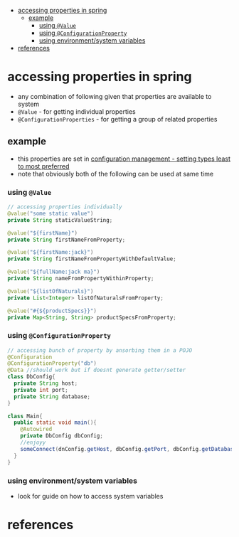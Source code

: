 - [accessing properties in spring](#accessing-properties-in-spring)
  - [example](#example)
    - [using `@Value`](#using-value)
    - [using `@ConfigurationProperty`](#using-configurationproperty)
    - [using environment/system variables](#using-environmentsystem-variables)
- [references](#references)

# accessing properties in spring
- any combination of following given that properties are available to system
- `@Value` - for getting individual properties
- `@ConfigurationProperties` - for getting a group of related properties

## example
- this properties are set in [configuration management - setting types least to most preferred](configuration_management.md#setting---types-least-to-most-preferred)
- note that obviously both of the following can be used at same time

### using `@Value`
````java
// accessing properties individually
@value("some static value")
private String staticValueString;

@value("${firstName}")
private String firstNameFromProperty;

@value("${firstName:jack}")
private String firstNameFromPropertyWithDefaultValue;

@value("${fullName:jack ma}")
private String nameFromPropertyWithinProperty;

@value("${listOfNaturals}")
private List<Integer> listOfNaturalsFromProperty;

@value("#{${productSpecs}}")
private Map<String, String> productSpecsFromProperty;
````

### using `@ConfigurationProperty`
````java
// accessing bunch of property by ansorbing them in a POJO
@Configuration
@ConfigurationProperty("db")
@Data //should work but if doesnt generate getter/setter
class DbConfig{
  private String host;
  private int port;
  private String database;
}

class Main{
  public static void main(){
    @Autowired
    private DbConfig dbConfig;
    //enjoyy
    someConnect(dnConfig.getHost, dbConfig.getPort, dbConfig.getDatabase());
  }
}
````

### using environment/system variables
- look for guide on how to access system variables

# references

